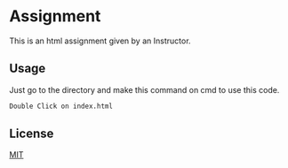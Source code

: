 # Assignment

This is an html assignment given by an Instructor.

## Usage

Just go to the directory and make this command on cmd to use this code.

```html
Double Click on index.html
```

## License
[MIT](https://choosealicense.com/licenses/mit/)